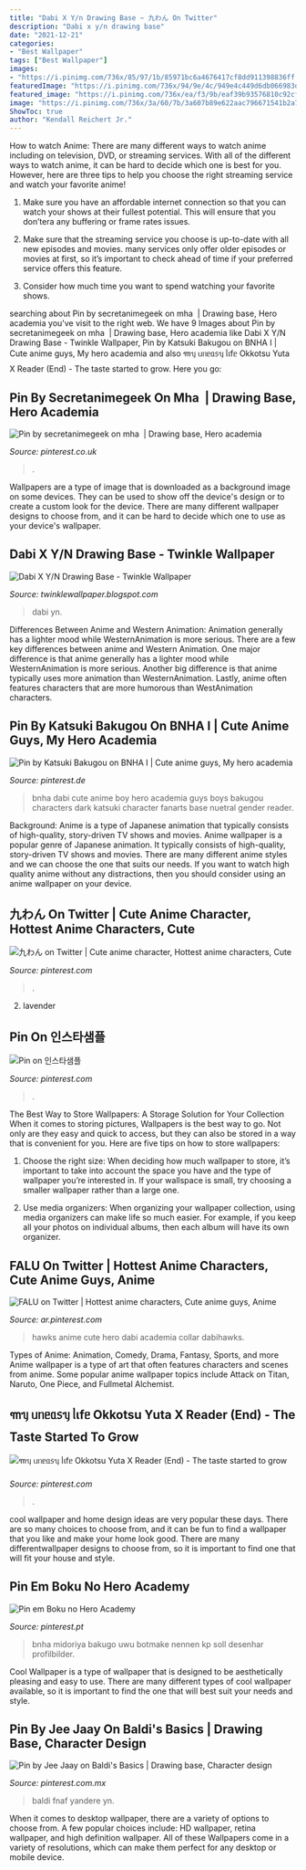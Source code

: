 ```yaml
---
title: "Dabi X Y/n Drawing Base ~ 九わん On Twitter"
description: "Dabi x y/n drawing base"
date: "2021-12-21"
categories:
- "Best Wallpaper"
tags: ["Best Wallpaper"]
images:
- "https://i.pinimg.com/736x/85/97/1b/85971bc6a4676417cf8dd911398836ff.jpg"
featuredImage: "https://i.pinimg.com/736x/94/9e/4c/949e4c449d6db066983d609113cc2edb.jpg"
featured_image: "https://i.pinimg.com/736x/ea/f3/9b/eaf39b93576810c92cff28986e25a027.jpg"
image: "https://i.pinimg.com/736x/3a/60/7b/3a607b89e622aac796671541b2a758bd.jpg"
ShowToc: true
author: "Kendall Reichert Jr."
---
```



How to watch Anime: There are many different ways to watch anime including on television, DVD, or streaming services.
With all of the different ways to watch anime, it can be hard to decide which one is best for you. However, here are three tips to help you choose the right streaming service and watch your favorite anime!
1. Make sure you have an affordable internet connection so that you can watch your shows at their fullest potential. This will ensure that you don’tera any buffering or frame rates issues.

2. Make sure that the streaming service you choose is up-to-date with all new episodes and movies. many services only offer older episodes or movies at first, so it’s important to check ahead of time if your preferred service offers this feature.

3. Consider how much time you want to spend watching your favorite shows.

	

		
searching about Pin by secretanimegeek on mha ‍ | Drawing base, Hero academia you've visit to the right web. We have 9 Images about Pin by secretanimegeek on mha ‍ | Drawing base, Hero academia like Dabi X Y/N Drawing Base - Twinkle Wallpaper, Pin by Katsuki Bakugou on BNHA I | Cute anime guys, My hero academia and also ꧑ᥡ ᥙᥒᥱᥲ᥉ᥡ ᥣιfᥱ Okkotsu Yuta X Reader (End) - The taste started to grow. Here you go:
		
    
## Pin By Secretanimegeek On Mha ‍ | Drawing Base, Hero Academia

<img loading=lazy src="https://i.pinimg.com/736x/4e/36/90/4e369089dd06dafda3aad85aaebe4bd1.jpg" onerror="this.onerror=null;this.src='https://tse2.mm.bing.net/th?id=OIP.rlGK7o9-dw7hhYm1oWoZOAHaEK&amp;pid=15.1';" alt="Pin by secretanimegeek on mha ‍ | Drawing base, Hero academia">

_Source: pinterest.co.uk_

>. 

	

Wallpapers are a type of image that is downloaded as a background image on some devices. They can be used to show off the device's design or to create a custom look for the device. There are many different wallpaper designs to choose from, and it can be hard to decide which one to use as your device's wallpaper.

    
## Dabi X Y/N Drawing Base - Twinkle Wallpaper

<img loading=lazy src="https://i.pinimg.com/736x/59/8d/75/598d75529d117840bb92bdfb774ab326.jpg" onerror="this.onerror=null;this.src='https://tse2.mm.bing.net/th?id=OIP.NISd-Ax_F_yH_zjfOmbh-wHaNK&amp;pid=15.1';" alt="Dabi X Y/N Drawing Base - Twinkle Wallpaper">

_Source: twinklewallpaper.blogspot.com_

>dabi yn. 

	

Differences Between Anime and Western Animation: Animation generally has a lighter mood while WesternAnimation is more serious.
There are a few key differences between anime and Western Animation. One major difference is that anime generally has a lighter mood while WesternAnimation is more serious. Another big difference is that anime typically uses more animation than WesternAnimation. Lastly, anime often features characters that are more humorous than WestAnimation characters.

    
## Pin By Katsuki Bakugou On BNHA I | Cute Anime Guys, My Hero Academia

<img loading=lazy src="https://i.pinimg.com/736x/8d/ea/93/8dea93c3465e6d07f26a9d1e749d5902.jpg" onerror="this.onerror=null;this.src='https://tse2.mm.bing.net/th?id=OIP.OHzEn2_4rH2kl8vATZ0XUQHaKP&amp;pid=15.1';" alt="Pin by Katsuki Bakugou on BNHA I | Cute anime guys, My hero academia">

_Source: pinterest.de_

>bnha dabi cute anime boy hero academia guys boys bakugou characters dark katsuki character fanarts base nuetral gender reader. 

	

Background: Anime is a type of Japanese animation that typically consists of high-quality, story-driven TV shows and movies.
Anime wallpaper is a popular genre of Japanese animation. It typically consists of high-quality, story-driven TV shows and movies. There are many different anime styles and we can choose the one that suits our needs. If you want to watch high quality anime without any distractions, then you should consider using an anime wallpaper on your device.

    
## 九わん On Twitter | Cute Anime Character, Hottest Anime Characters, Cute

<img loading=lazy src="https://i.pinimg.com/736x/94/9e/4c/949e4c449d6db066983d609113cc2edb.jpg" onerror="this.onerror=null;this.src='https://tse3.mm.bing.net/th?id=OIP.RcRHjd01JT7gaPW4CGTxowHaII&amp;pid=15.1';" alt="九わん on Twitter | Cute anime character, Hottest anime characters, Cute">

_Source: pinterest.com_

>. 

	

2. lavender 

    
## Pin On 인스타샘플

<img loading=lazy src="https://i.pinimg.com/736x/85/97/1b/85971bc6a4676417cf8dd911398836ff.jpg" onerror="this.onerror=null;this.src='https://tse3.mm.bing.net/th?id=OIP.AqvAFfjBybyyDl0mFfh9OgHaFO&amp;pid=15.1';" alt="Pin on 인스타샘플">

_Source: pinterest.com_

>. 

	

The Best Way to Store Wallpapers: A Storage Solution for Your Collection
When it comes to storing pictures, Wallpapers is the best way to go. Not only are they easy and quick to access, but they can also be stored in a way that is convenient for you. Here are five tips on how to store wallpapers:
1) Choose the right size: When deciding how much wallpaper to store, it’s important to take into account the space you have and the type of wallpaper you’re interested in. If your wallspace is small, try choosing a smaller wallpaper rather than a large one.

2) Use media organizers: When organizing your wallpaper collection, using media organizers can make life so much easier. For example, if you keep all your photos on individual albums, then each album will have its own organizer.

    
## FALU On Twitter | Hottest Anime Characters, Cute Anime Guys, Anime

<img loading=lazy src="https://i.pinimg.com/736x/6b/21/62/6b2162b44faad5123b84f237420f8030.jpg" onerror="this.onerror=null;this.src='https://tse4.mm.bing.net/th?id=OIP.yIJez-jopfWSEOWNy63BXwHaGG&amp;pid=15.1';" alt="FALU on Twitter | Hottest anime characters, Cute anime guys, Anime">

_Source: ar.pinterest.com_

>hawks anime cute hero dabi academia collar dabihawks. 

	

Types of Anime: Animation, Comedy, Drama, Fantasy, Sports, and more
Anime wallpaper is a type of art that often features characters and scenes from anime. Some popular anime wallpaper topics include Attack on Titan, Naruto, One Piece, and Fullmetal Alchemist.

    
## ꧑ᥡ ᥙᥒᥱᥲ᥉ᥡ ᥣιfᥱ Okkotsu Yuta X Reader (End) - The Taste Started To Grow

<img loading=lazy src="https://i.pinimg.com/736x/8f/39/66/8f3966ca30fd4f6d5284e970ddc89560.jpg" onerror="this.onerror=null;this.src='https://tse3.mm.bing.net/th?id=OIP.8HJZ6MpxLq3YjeN7vMJMGwHaGh&amp;pid=15.1';" alt="꧑ᥡ ᥙᥒᥱᥲ᥉ᥡ ᥣιfᥱ Okkotsu Yuta X Reader (End) - The taste started to grow">

_Source: pinterest.com_

>. 

	

cool wallpaper and home design ideas are very popular these days. There are so many choices to choose from, and it can be fun to find a wallpaper that you like and make your home look good. There are many differentwallpaper designs to choose from, so it is important to find one that will fit your house and style.

    
## Pin Em Boku No Hero Academy

<img loading=lazy src="https://i.pinimg.com/736x/3a/60/7b/3a607b89e622aac796671541b2a758bd.jpg" onerror="this.onerror=null;this.src='https://tse4.mm.bing.net/th?id=OIP.Mo8T0vSLfLzIc7kJfVsMBQHaHa&amp;pid=15.1';" alt="Pin em Boku no Hero Academy">

_Source: pinterest.pt_

>bnha midoriya bakugo uwu botmake nennen kp soll desenhar profilbilder. 

	

Cool Wallpaper is a type of wallpaper that is designed to be aesthetically pleasing and easy to use. There are many different types of cool wallpaper available, so it is important to find the one that will best suit your needs and style.

    
## Pin By Jee Jaay On Baldi&#039;s Basics | Drawing Base, Character Design

<img loading=lazy src="https://i.pinimg.com/736x/ea/f3/9b/eaf39b93576810c92cff28986e25a027.jpg" onerror="this.onerror=null;this.src='https://tse2.mm.bing.net/th?id=OIP.Ehruq1pHfUHrcHwSXHuf2QHaGu&amp;pid=15.1';" alt="Pin by Jee Jaay on Baldi&#039;s Basics | Drawing base, Character design">

_Source: pinterest.com.mx_

>baldi fnaf yandere yn. 

	

When it comes to desktop wallpaper, there are a variety of options to choose from. A few popular choices include: HD wallpaper, retina wallpaper, and high definition wallpaper. All of these Wallpapers come in a variety of resolutions, which can make them perfect for any desktop or mobile device. 

